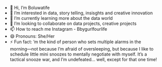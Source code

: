 - 👋 Hi, I’m Boluwatife 
- 👀 I’m interested in data, story telling, insisghts and creative innovation
- 🌱 I’m currently learning more about the data world
- 💞️ I’m looking to collaborate on data projects, creative projects
- 📫 How to reach me Instagram - Bbygurlfourlife
- 😄 Pronouns: She/Her
- ⚡ Fun fact: ’m the kind of person who sets multiple alarms in the morning—not because I’m afraid of oversleeping, but because I like to schedule little mini snoozes to mentally negotiate with myself. It’s a tactical snooze war, and I’m undefeated… well, except for that one time!

<!---
Bbygur/Bbygur is a ✨ special ✨ repository because its `README.md` (this file) appears on your GitHub profile.
You can click the Preview link to take a look at your changes.
--->
